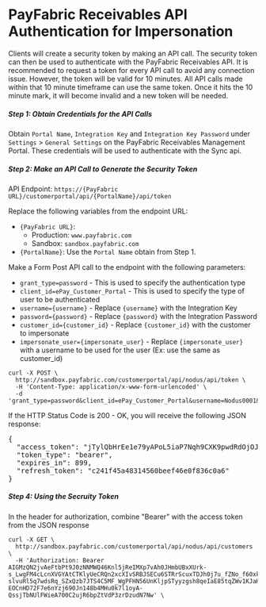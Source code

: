 PayFabric Receivables API Authentication for Impersonation
============================
Clients will create a security token by making an API call. The security token can then be used to authenticate with the PayFabric Receivables API. It is recommended to request a token for every API call to avoid any connection issue. However, the token will be valid for 10 minutes. All API calls made within that 10 minute timeframe can use the same token. Once it hits the 10 minute mark, it will become invalid and a new token will be needed.

##### Step 1: Obtain Credentials for the API Calls  
Obtain `Portal Name`, `Integration Key` and `Integration Key Password` under `Settings` > `General Settings` on the PayFabric Receivables Management Portal. These credentials will be used to authenticate with the Sync api.  

##### Step 2: Make an API Call to Generate the Security Token
API Endpoint: `https://{PayFabric URL}/customerportal/api/{PortalName}/api/token`  

Replace the following variables from the endpoint URL:

  * `{PayFabric URL}`:
    * Production: `www.payfabric.com`
    * Sandbox: `sandbox.payfabric.com`
  * `{PortalName}`:  Use the `Portal Name` obtain from Step 1.  

Make a Form Post API call to the endpoint with the following parameters:

  * `grant_type=password` - This is used to specify the authentication type
  * `client_id=ePay_Customer_Portal` - This is used to specify the type of user to be authenticated
  * `username={username}` - Replace `{username}` with the Integration Key
  * `password={password}` - Replace `{password}` with the Integration Password
  * `customer_id={customer_id}` - Replace `{customer_id}` with the customer to impersonate
  * `impersonate_user={impersonate_user}` - Replace `{impersonate_user}` with a username to be used for the user (Ex: use the same as customer_id)

```shell
curl -X POST \
  http://sandbox.payfabric.com/customerportal/api/nodus/api/token \
  -H 'Content-Type: application/x-www-form-urlencoded' \
  -d 'grant_type=password&client_id=ePay_Customer_Portal&username=Nodus0001&password=password1&customer_id=aaronfit0001&impersonate_user=aaronfit0001'
```
If the HTTP Status Code is 200 - OK, you will receive the following JSON response:

<pre>
{
  "access_token": "jTylQbHrEe1e79yAPoL5iaP7Nqh9CXK9pwdRdOjOJkNG7Cpl2F03AfI6ftmGxZ5DSeAyT5J6Opx7Y1jexDV0cJroVkQh35kzUOATZlem2tyNIN24qeDLscMuKp2X1JaPOCiSGNkgkDmhb00kSr27vBqG-nYXvHniAoE2QKttPyHIXHv3umHOPNiWSzLB2oQq9KpiwQt9L7UHF4QVVdkMLFTkW3UMEBp6J7nJ0MT6uMI2j4End4WbhACKBhlGp2qBN4RuvPclZG1FKaPS1AohrYFDlt-Te0qQsNO6G9ssVPwl4btdSwGRg28KDwzeGAdlXiUATn_5gUodSCOQ70E8s21XMF3Xq2NZgDXM-xdy-045zDL6C_U-0plG2FzqtndGCuz4C-xgIG7ENsKzo460s0owITGK8omWS5XhR_of9I3FzZ4xpbPGlLVlpM_4Rvdg_pW_2w",
  "token_type": "bearer",
  "expires_in": 899,
  "refresh_token": "c241f45a48314560beef46e0f836c0a6"
}
</pre>

##### Step 4: Using the Secruity Token
In the header for authorization, combine "Bearer" with the access token from the JSON response

```shell
curl -X GET \
  http://sandbox.payfabric.com/customerportal/api/nodus/api/customers \
  -H 'Authorization: Bearer AIGMzQN2jvAeFtbPt9J0zNNMWQ46Knl5jReIMXp7vAh0JHmbUBxXUrk-s_LwgFM4cLcnXVGYAtCTKlyUeCRQn2xcXIvSRBJSECu6STRrScuxTDJh0j7u_fZNo_f60xku0mqesN5GW14iSNDVHpic2dxAp_oXsMnq977UxKS2dl-slvuRl5q7wdsRq_SZxQzb7JTS4C5MF_WgPFHN56UnKljpSTyyzgsh8qeIaE85tqZWv1KJaHsaBVxGFODY1YQjSwPeM3BVlTik5l2RPiv747fPVotZKcAZ8rGYomkEEjUwdgj3hjHvktORb41rzorXm__BDx-EOCnHD72F7e6nYzj690Jn148b4MHu0k7l1oyA-QssjTbNUlFWieA700C2ujR6bpZtVdP3zrDzudN7Nw' \
```
